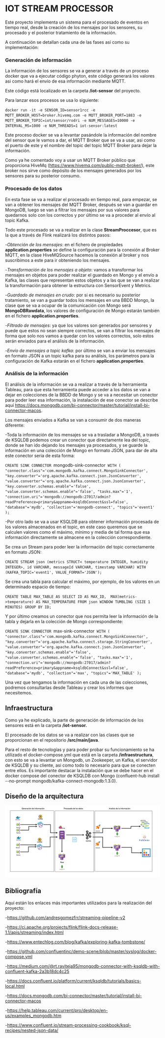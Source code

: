 # IOT STREAM PROCESSOR


Este proyecto implementa un sistema para el procesado de eventos en tiempo real, desde la creación de los mensajes por los sensores, su procesado y el posterior tratamiento de la información.

A continuación se detallan cada una de las fases asi como su implementación:

### Generación de información

La información de los sensores se va a generar a través de un proceso docker que va a ejecutar código phyton, este código generará los valores asi como hará el envío de esa información mediante MQTT.

Este código está localizado en la carpeta **/iot-sensor** del proyecto.

Para lanzar esos procesos se usa lo siguiente:

`docker run -it -e SENSOR_ID=sensor1rcc -e MQTT_BROKER_HOST=broker.hivemq.com -e MQTT_BROKER_PORT=1883 -e MQTT_BROKER_TOPIC=iot/sensor/rodri -e NUM_MESSAGES=10000 -e INTERVAL_MS=1000 -e NUM_THREADS=1 iot-sensor:latest
`

Este proceso docker se va a levantar pasándole la información del nombre del sensor que le vamos a dar, el MQTT Broker que se va a usar, asi como el puerto de este y el nombre del topic del topic MQTT Broker para dejar la información.

Como ya he comentado voy a usar un MQTT Broker público que proporciona HiveMq (https://www.hivemq.com/public-mqtt-broker/), este broker nos sirve como depósito de los mensajes generados por los sensores para su posterior consumo.


### Procesado de los datos

En esta fase se va a realizar el procesado en tiempo real, para empezar, se van a obtener los mensajes del MQTT Broker, después se van a guardar en MongoDB, luego se van a filtrar los mensajes por sus valores para quedarnos solo con los correctos y por último se va a proceder al envío al topic Kafka.

Todo este procesado se va a realizar en la clase **StreamProccesor**, que es la que a través de Flink realizará los distintos pasos:

-_Obtención de los mensajes_: en el fichero de propiedades **application.properties** se define la configuración para la conexión al Broker MQTT, en la clase HiveMQSource hacemos la conexión al broker y nos suscribimos a este para ir obteniendo los mensajes.

-_Transformación de los mensajes a objeto_: vamos a transformar los mensajes en objetos para poder realizar el guardado en Mongo y el envío a Kafka, las clases que representan estos objetos y a las que se van a realizar la transformación para obtener la estructura con SensorEvent y Metrics.

-_Guardado de mensajes en crudo_: por si es necesario su posterior tratamiento, se van a guardar todos los mensajes en una BBDD Mongo, la clase que se va a ocupar de la comunicación con Mongo será **MongoDBRawdata**, los valores de configuración de Mongo estarán también en el fichero **application.properties**.
 
-_Filtrado de mensajes_: ya que los valores son generados por sensores y puede que estos no sean siempre correctos, se van a filtrar los mensajes de forma que solo nos vamos a quedar con los valores correctos, solo estos serán enviados para el análisis de la información.

-_Envío de mensajes a topic kafka_: por último se van a enviar los mensajes en formato JSON a un topic kafka para su análisis, los parámetros para la configuración de Kafka estarán en el fichero **application.properties**.


### Análisis de la información

El análisis de la información se va a realizar a través de la herramienta Tableau, para que esta herramienta puede acceder a los datos se van a dejar en colecciones de la BBDD de Mongo y se va a necesitar un conector para poder leer esa información, la instalación de ese conector se describe aquí https://docs.mongodb.com/bi-connector/master/tutorial/install-bi-connector-macos.

Los mensajes enviados a Kafka se van a consumir de dos maneras diferente:

-Toda la información de los mensajes se va a trasladar a MongoDB, a través de KSQLDB podemos crear un conector que directamente lea del topic, donde se han ido dejando los mensajes ya procesados, y se guarde la información en una colección de Mongo en formato JSON, para dar de alta este conector seria de esta forma:

`CREATE SINK CONNECTOR `mongodb-sink-connector` WITH (
"connector.class"='com.mongodb.kafka.connect.MongoSinkConnector',
"key.converter"='org.apache.kafka.connect.json.JsonConverter',
"value.converter"='org.apache.kafka.connect.json.JsonConverter',
"key.converter.schemas.enable"='false',
"value.converter.schemas.enable"='false',
"tasks.max"='1',
"connection.uri"='mongodb://mongodb:27017/admin?readPreference=primary&appname=ksqldbConnect&ssl=false',
"database"='mydb',
"collection"='mongodb-connect',
"topics"='event1'
);`

-Por otro lado se va a usar KSQLDB para obtener información procesada de los valores almacenados en el topic, en este caso queremos que se calculen valores como el máximo, mínimo y media de tal forma que esa información directamente se almacene en la colección correspondiente.
    
Se crea un Stream para poder leer la información del topic correctamente en formato JSON:

`CREATE STREAM json
(metrics STRUCT<
temperature INTEGER,
humidity INTEGER>,
id VARCHAR,
messageId VARCHAR,
timestamp VARCHAR)
WITH (KAFKA_TOPIC='event1', VALUE_FORMAT='JSON');`

Se crea una tabla para calcular el máximo, por ejemplo, de los valores en un determinado espacio de tiempo:
    
`CREATE TABLE MAX_TABLE AS
SELECT ID AS MAX_ID, 
MAX(metrics->temperature) AS MAX_TEMPERATURE
FROM json
WINDOW TUMBLING (SIZE 1 MINUTES)
GROUP BY ID;`

Y por último creamos un conector que nos permita leer la información de la tabla y dejarla en la colección de Mongo correspondiente:

`CREATE SINK CONNECTOR `max-sink-connector` WITH (
"connector.class"='com.mongodb.kafka.connect.MongoSinkConnector',
"key.converter"='org.apache.kafka.connect.storage.StringConverter',
"value.converter"='org.apache.kafka.connect.json.JsonConverter',
"key.converter.schemas.enable"='false',
"value.converter.schemas.enable"='false',
"tasks.max"='1',
"connection.uri"='mongodb://mongodb:27017/admin?readPreference=primary&appname=ksqldbConnect&ssl=false',
"database"='mydb',
"collection"='max',
"topics"='MAX_TABLE'
);`

Una vez que tengamos la información en cada una de las colecciones, podremos consultarlas desde Tableau y crear los informes que necesitemos.


## Infraestructura

Como ya he explicado, la parte de generación de información de los sensores está en la carpeta **/iot-sensor.**

El procesado de los datos se va a realizar con las clases que se proporcionan en el repositorio **/src/main/java**.

Para el resto de tecnologías y para poder probar su funcionamiento se ha utilizado el docker-compose.yml que está en la carpeta **/infraestructura**, con esto se va a levantar un Mongodb, un Zookeeper, un Kafka, el servidor de KSQLDB y su cliente, asi como todo lo necesario para que se conecten entre ellos. Es importante destacar la instalación que se debe hacer en el docker compose del conector de KSQLDB con Mongo (confluent-hub install --no-prompt mongodb/kafka-connect-mongodb:1.3.0).

## Diseño de la arquitectura
![Diseño de la arquitectura](/arquitectura/Diagrama-arquitectura.png)


## Bibliografía

Aquí están los enlaces más importantes utilizados para la realización del proyecto:

-https://github.com/andresgomezfrr/streaming-pipeline-v2

-https://ci.apache.org/projects/flink/flink-docs-release-1.1/apis/streaming/index.html

-https://www.entechlog.com/blog/kafka/exploring-kafka-tombstone/

-https://github.com/confluentinc/demo-scene/blob/master/syslog/docker-compose.yml

-https://medium.com/@rt.raviteja95/mongodb-connector-with-ksqldb-with-confluent-kafka-2a3b18dc4c25

-https://docs.confluent.io/platform/current/ksqldb/tutorials/basics-local.html

-https://docs.mongodb.com/bi-connector/master/tutorial/install-bi-connector-macos

-https://help.tableau.com/current/pro/desktop/en-us/examples_mongodb.htm

-https://www.confluent.io/stream-processing-cookbook/ksql-recipes/nested-json-data/

    